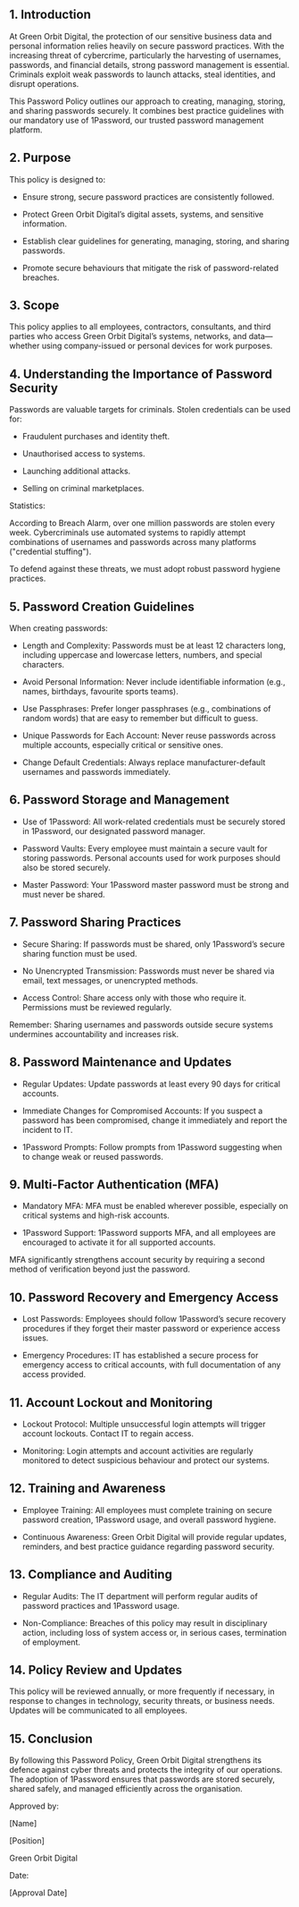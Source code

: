 <!-- Unsupported block type: table_of_contents -->

<!-- Unsupported block type: divider -->



## 1. Introduction

At Green Orbit Digital, the protection of our sensitive business data and personal information relies heavily on secure password practices. With the increasing threat of cybercrime, particularly the harvesting of usernames, passwords, and financial details, strong password management is essential. Criminals exploit weak passwords to launch attacks, steal identities, and disrupt operations.

This Password Policy outlines our approach to creating, managing, storing, and sharing passwords securely. It combines best practice guidelines with our mandatory use of 1Password, our trusted password management platform.

## 2. Purpose

This policy is designed to:

- Ensure strong, secure password practices are consistently followed.

- Protect Green Orbit Digital’s digital assets, systems, and sensitive information.

- Establish clear guidelines for generating, managing, storing, and sharing passwords.

- Promote secure behaviours that mitigate the risk of password-related breaches.

## 3. Scope

This policy applies to all employees, contractors, consultants, and third parties who access Green Orbit Digital’s systems, networks, and data—whether using company-issued or personal devices for work purposes.

## 4. Understanding the Importance of Password Security

Passwords are valuable targets for criminals. Stolen credentials can be used for:

- Fraudulent purchases and identity theft.

- Unauthorised access to systems.

- Launching additional attacks.

- Selling on criminal marketplaces.

Statistics:

According to Breach Alarm, over one million passwords are stolen every week. Cybercriminals use automated systems to rapidly attempt combinations of usernames and passwords across many platforms ("credential stuffing").

To defend against these threats, we must adopt robust password hygiene practices.

## 5. Password Creation Guidelines

When creating passwords:

- Length and Complexity: Passwords must be at least 12 characters long, including uppercase and lowercase letters, numbers, and special characters.

- Avoid Personal Information: Never include identifiable information (e.g., names, birthdays, favourite sports teams).

- Use Passphrases: Prefer longer passphrases (e.g., combinations of random words) that are easy to remember but difficult to guess.

- Unique Passwords for Each Account: Never reuse passwords across multiple accounts, especially critical or sensitive ones.

- Change Default Credentials: Always replace manufacturer-default usernames and passwords immediately.

## 6. Password Storage and Management

- Use of 1Password: All work-related credentials must be securely stored in 1Password, our designated password manager.

- Password Vaults: Every employee must maintain a secure vault for storing passwords. Personal accounts used for work purposes should also be stored securely.

- Master Password: Your 1Password master password must be strong and must never be shared.

## 7. Password Sharing Practices

- Secure Sharing: If passwords must be shared, only 1Password’s secure sharing function must be used.

- No Unencrypted Transmission: Passwords must never be shared via email, text messages, or unencrypted methods.

- Access Control: Share access only with those who require it. Permissions must be reviewed regularly.

Remember: Sharing usernames and passwords outside secure systems undermines accountability and increases risk.

## 8. Password Maintenance and Updates

- Regular Updates: Update passwords at least every 90 days for critical accounts.

- Immediate Changes for Compromised Accounts: If you suspect a password has been compromised, change it immediately and report the incident to IT.

- 1Password Prompts: Follow prompts from 1Password suggesting when to change weak or reused passwords.

## 9. Multi-Factor Authentication (MFA)

- Mandatory MFA: MFA must be enabled wherever possible, especially on critical systems and high-risk accounts.

- 1Password Support: 1Password supports MFA, and all employees are encouraged to activate it for all supported accounts.

MFA significantly strengthens account security by requiring a second method of verification beyond just the password.

## 10. Password Recovery and Emergency Access

- Lost Passwords: Employees should follow 1Password’s secure recovery procedures if they forget their master password or experience access issues.

- Emergency Procedures: IT has established a secure process for emergency access to critical accounts, with full documentation of any access provided.

## 11. Account Lockout and Monitoring

- Lockout Protocol: Multiple unsuccessful login attempts will trigger account lockouts. Contact IT to regain access.

- Monitoring: Login attempts and account activities are regularly monitored to detect suspicious behaviour and protect our systems.

## 12. Training and Awareness

- Employee Training: All employees must complete training on secure password creation, 1Password usage, and overall password hygiene.

- Continuous Awareness: Green Orbit Digital will provide regular updates, reminders, and best practice guidance regarding password security.

## 13. Compliance and Auditing

- Regular Audits: The IT department will perform regular audits of password practices and 1Password usage.

- Non-Compliance: Breaches of this policy may result in disciplinary action, including loss of system access or, in serious cases, termination of employment.

## 14. Policy Review and Updates

This policy will be reviewed annually, or more frequently if necessary, in response to changes in technology, security threats, or business needs. Updates will be communicated to all employees.

## 15. Conclusion

By following this Password Policy, Green Orbit Digital strengthens its defence against cyber threats and protects the integrity of our operations. The adoption of 1Password ensures that passwords are stored securely, shared safely, and managed efficiently across the organisation.

<!-- Unsupported block type: divider -->

Approved by:

[Name]

[Position]

Green Orbit Digital

Date:

[Approval Date]